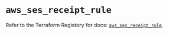 # `aws_ses_receipt_rule`

Refer to the Terraform Registory for docs: [`aws_ses_receipt_rule`](https://registry.terraform.io/providers/hashicorp/aws/3.76.1/docs/resources/ses_receipt_rule).
